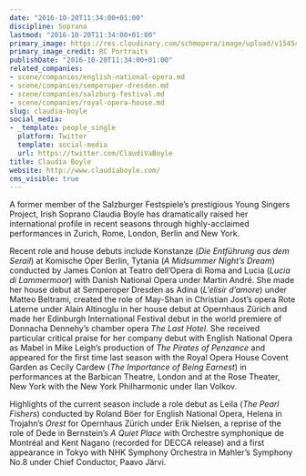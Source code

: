 ```yaml
---
date: "2016-10-20T11:34:00+01:00"
discipline: Soprano
lastmod: "2016-10-20T11:34:00+01:00"
primary_image: https://res.cloudinary.com/schmopera/image/upload/v1545409169/media/webhook-uploads/1476959582698/2016-10-21---Claudia-Boyle-rcportraits.com.jpg.jpg
primary_image_credit: RC Portraits
publishDate: "2016-10-20T11:34:00+01:00"
related_companies:
- scene/companies/english-national-opera.md
- scene/companies/semperoper-dresden.md
- scene/companies/salzburg-festival.md
- scene/companies/royal-opera-house.md
slug: claudia-boyle
social_media:
- _template: people_single
  platform: Twitter
  template: social-media
  url: https://twitter.com/ClaudiVaBoyle
title: Claudia Boyle
website: http://www.claudiaboyle.com/
cms_visible: true
---
```


A former member of the Salzburger Festspiele’s prestigious Young Singers Project, Irish Soprano Claudia Boyle has dramatically raised her international profile in recent seasons through highly-acclaimed performances in Zurich, Rome, London, Berlin and New York.

Recent role and house debuts include Konstanze (*Die Entführung aus dem Serail*) at Komische Oper Berlin, Tytania (*A Midsummer Night’s Dream*) conducted by James Conlon at Teatro dell’Opera di Roma and Lucia (*Lucia di Lammermoor*) with Danish National Opera under Martin André. She made her house debut at Semperoper Dresden as Adina (*L’elisir d’amore*) under Matteo Beltrami, created the role of May-Shan in Christian Jost’s opera Rote Laterne under Alain Altinoglu in her house debut at Opernhaus Zürich and made her Edinburgh International Festival debut in the world premiere of Donnacha Dennehy’s chamber opera *The Last Hotel*.  She received particular critical praise for her company debut with English National Opera as Mabel in Mike Leigh’s production of *The Pirates of Penzance* and appeared for the first time last season with the Royal Opera House Covent Garden as Cecily Cardew (*The Importance of Being Earnest*) in performances at the Barbican Theatre, London and at the Rose Theater, New York with the New York Philharmonic under Ilan Volkov.

Highlights of the current season include a role debut as Leila (*The Pearl Fishers*) conducted by Roland Böer for English National Opera, Helena in Trojahn’s *Orest* for Opernhaus Zürich under Erik Nielsen, a reprise of the role of Dede in Bernstein’s *A Quiet Place* with Orchestre symphonique de Montréal and Kent Nagano (recorded for DECCA release) and a first appearance in Tokyo with NHK Symphony Orchestra in Mahler’s Symphony No.8 under Chief Conductor, Paavo Järvi.
